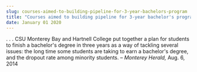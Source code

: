 ```yaml
---
slug: courses-aimed-to-building-pipeline-for-3-year-bachelors-program
title: "Courses aimed to building pipeline for 3-year bachelor's program"
date: January 01 2020
---
```


<p>. . . CSU Monterey Bay and Hartnell College put together a plan for students to finish a bachelor's degree in three years as a way of tackling several issues: the long time some students are taking to earn a bachelor's degree, and the dropout rate among minority students. – <em>Monterey Herald,</em> Aug. 6, 2014
</p>

